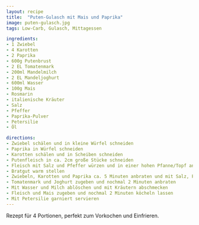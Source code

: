 ```yaml
---
layout: recipe
title:  "Puten-Gulasch mit Mais und Paprika"
image: puten-gulasch.jpg
tags: Low-Carb, Gulasch, Mittagessen

ingredients:
- 1 Zwiebel
- 4 Karotten
- 2 Paprika
- 600g Putenbrust
- 2 EL Tomatenmark
- 200ml Mandelmilch
- 2 EL Mandeljoghurt
- 600ml Wasser
- 100g Mais
- Rosmarin
- italienische Kräuter
- Salz
- Pfeffer
- Paprika-Pulver
- Petersilie
- Öl

directions:
- Zwiebel schälen und in kleine Würfel schneiden
- Paprika in Würfel schneiden
- Karotten schälen und in Scheiben schneiden
- Putenfleisch in ca. 2cm große Stücke schneiden
- Fleisch mit Salz und Pfeffer würzen und in einer hohen Pfanne/Topf anbraten
- Bratgut warm stellen
- Zwiebeln, Karotten und Paprika ca. 5 Minuten anbraten und mit Salz, Pfeffer, Paprika und Rosmarin würzen
- Tomatenmark und Joghurt zugeben und nochmal 2 Minuten anbraten
- Mit Wasser und Milch ablöschen und mit Kräutern abschmecken
- Fleisch und Mais zugeben und nochmal 2 Minuten köcheln lassen
- Mit Petersilie garniert servieren
---
```


Rezept für 4 Portionen, perfekt zum Vorkochen und Einfrieren.

